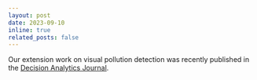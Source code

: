 ```yaml
---
layout: post
date: 2023-09-10
inline: true
related_posts: false
---
```


Our extension work on visual pollution detection was recently published in the [Decision Analytics Journal](https://doi.org/10.1016/j.dajour.2023.100283).
